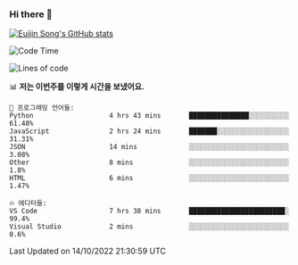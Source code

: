 ### Hi there 👋

[![Euijin Song's GitHub stats](https://github-readme-stats.vercel.app/api?username=lstar2397&count_private=true&show_icons=true&theme=tokyonight&locale=kr)](https://github.com/anuraghazra/github-readme-stats)

<!--START_SECTION:waka-->
![Code Time](http://img.shields.io/badge/Code%20Time-93%20hrs%203%20mins-blue)

![Lines of code](https://img.shields.io/badge/%EC%A0%80%EB%8A%94%20%EC%97%AC%ED%83%9C%EA%B9%8C%EC%A7%80%20-114%20Thousand%20%EC%A4%84%EC%9D%98%20%EC%BD%94%EB%93%9C%EB%A5%BC%20%EC%9E%91%EC%84%B1%ED%96%88%EC%96%B4%EC%9A%94.-blue)

📊 **저는 이번주를 이렇게 시간을 보냈어요.** 

```text
💬 프로그래밍 언어들: 
Python                   4 hrs 43 mins       ███████████████░░░░░░░░░░   61.48% 
JavaScript               2 hrs 24 mins       ███████░░░░░░░░░░░░░░░░░░   31.31% 
JSON                     14 mins             ░░░░░░░░░░░░░░░░░░░░░░░░░   3.08% 
Other                    8 mins              ░░░░░░░░░░░░░░░░░░░░░░░░░   1.8% 
HTML                     6 mins              ░░░░░░░░░░░░░░░░░░░░░░░░░   1.47%

🔥 에디터들: 
VS Code                  7 hrs 38 mins       ████████████████████████░   99.4% 
Visual Studio            2 mins              ░░░░░░░░░░░░░░░░░░░░░░░░░   0.6%

```


 Last Updated on 14/10/2022 21:30:59 UTC
<!--END_SECTION:waka-->

<!--
**lstar2397/lstar2397** is a ✨ _special_ ✨ repository because its `README.md` (this file) appears on your GitHub profile.

Here are some ideas to get you started:

- 🔭 I’m currently working on ...
- 🌱 I’m currently learning ...
- 👯 I’m looking to collaborate on ...
- 🤔 I’m looking for help with ...
- 💬 Ask me about ...
- 📫 How to reach me: ...
- 😄 Pronouns: ...
- ⚡ Fun fact: ...
-->
